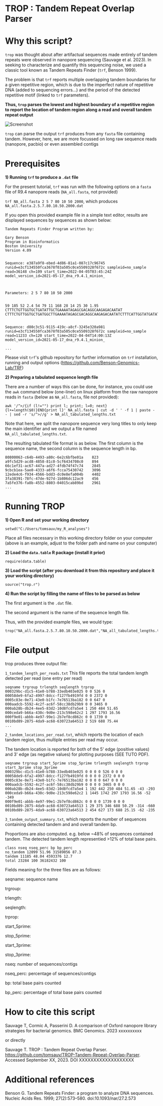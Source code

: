 
# TROP : Tandem Repeat Overlap Parser

# Why this script?

```trop``` was thought about after artifactual sequences made entirely of tandem repeats were observed in nanopore sequencing (Sauvage et al. 2023). In seeking to characterize and quantify this sequencing noise, we used a classic tool known as Tandem Repeats Finder (```trf```, Benson 1999).

The problem is that ```trf``` reports multiple overlapping tandem boundaries for a given repetitive region, which is due to the imperfect nature of repetitive DNA (added to sequencing errors...) and the period of the detected repetitive motif (linked to ```trf``` parameters).

**Thus, ```trop``` parses the lowest and highest boundary of a repetitive region to report the location of tandem region along a read and overall tandem repeat output**

![Screenshot](fig/trop_scheme.png)

```trop``` can parse the output ```trf``` produces from any ```fasta``` file containing tandem. However, here, we are more focussed on long raw sequence reads (nanopore, pacbio) or even assembled contigs

# Prerequisites
**1) Running ```trf``` to produce a ```.dat``` file**

For the present tutorial, ```trf``` was run with the following options on a ```fasta``` file of R9.4 nanopore reads (```NA_all.fasta```, not provided)

```trf NA_all.fasta 2 5 7 80 10 50 2000```, which produces ```NA_all.fasta.2.5.7.80.10.50.2000.dat```

If you open this provided example file in a simple text editor, results are displayed sequences by sequences as shown below:

```
Tandem Repeats Finder Program written by:

Gary Benson
Program in Bioinformatics
Boston University
Version 4.09


Sequence: e387a9f8-ebed-4d86-81a1-087c17c96745 runid=e3cf134550fca3678f03a505c0ce5509328f672c sampleid=no_sample read=36148 ch=109 start_time=2022-04-05T03:45:24Z model_version_id=2021-05-17_dna_r9.4.1_minion_



Parameters: 2 5 7 80 10 50 2000


59 185 52 2.4 54 79 11 168 28 14 25 30 1.95 CTTTCTGTTGGTGCTGATATTGCTGAAAATAGAGCGACAGGCAAGAGACAATAT CTTTCTGTTGGTGCTGATGGCTTGAAAATAGAGCGACAGGCAAGAGACAATATCTTTCATTGGTATGATATTGCTGAAGATAGAGCGACAGGCAAGACAATATCTTTCTGTTGGTGCAGATATTGCT


Sequence: d80c3c51-9115-419c-a8cf-3245e320a981 runid=e3cf134550fca3678f03a505c0ce5509328f672c sampleid=no_sample read=11233 ch=120 start_time=2022-04-04T14:00:13Z model_version_id=2021-05-17_dna_r9.4.1_minion_

...
```



Please visit ```trf```'s github repository for further information on ```trf``` installation, running and output options (https://github.com/Benson-Genomics-Lab/TRF)

**2) Preparing a tabulated sequence length file**

There are a number of ways this can be done, for instance, you could use the ```awk``` command below (one-liner) on linux platform from the raw nanopore reads in ```fasta``` (below as ```NA_all.fasta```, file not provided):

```
awk '/^>/{if (l!="") print l; print; l=0; next}{l+=length($0)}END{print l}' NA_all.fasta | cut -d ' ' -f 1 | paste - - | sed -r 's/^>//g' > NA_all_tabulated_lengths.txt
```

Note that here, we split the nanopore sequence very long titles to only keep the main identifier and we output a file named ```NA_all_tabulated_lengths.txt```. 

The resulting tabulated file format is as below. The first column is the sequence name, the second column is the sequence length in bp.

```
80800063-c64b-4493-a80c-6e2c6bfbe01a	823
a9fc5d29-acd8-4858-81c0-5cf6434708c0	894
66c1ef31-ac67-447a-ad27-4fdb74f47c74	2845
9cbcb1ea-5ae0-4333-a6f6-fcca75430742	3096
12ede4c6-f934-4566-bdd3-dc0e8efa004b	4402
3fa38391-78fc-47de-927d-1b806dc12ac9	456
7a5fe376-fa8b-4552-8803-04015cab89bd	2961
...
```

# Running TROP

**1) Open R and set your working directory**
```
setwd("C:/Users/tomsauv/my_R_analyses")
``` 
Place all files necessary in this working directory folder on your computer (above is an example, adjust to the folder path and name on your computer)

**2) Load the ```data.table```  R package (install it prior)**
```
require(data.table)
```

**3) Load the script (after you download it from this repository and place it your working directory)**
```
source("trop.r")
```

**4) Run the script by filling the name of files to be parsed as below**

The first argument is the ```.dat``` file.

The second argument is the name of the sequence length file.

Thus, with the provided example files, we would type:

```
trop("NA_all.fasta.2.5.7.80.10.50.2000.dat","NA_all_tabulated_lengths.txt")
```

# File output

trop produces three output file:

```1_tandem_length_per_reads.txt```
This file reports the total tandem length detected per read (one entry per read)
```
seqname trgroup trlength seqlength trprop
000329bc-d1c5-41e0-b788-33edb403e025 0 0 526 0
00058de9-6fa2-4997-8dcc-f127fb4919fd 0 0 2372 0
0005c83e-0e71-43e0-b1fc-7e76513ba182 0 0 647 0
000aadcb-5592-4c2f-ac6f-58cc38db29b9 0 0 3465 0
000ab28b-db24-4ee5-83d2-10d8fcd7a5e4 1 250 484 51.65
000ceda9-b66a-430c-9d0e-213c598e62c2 1 297 1793 16.56
000f9e01-abbb-4e97-99e1-2b7ef8cd862c 0 0 1739 0
0010bd89-2875-4da9-ac68-630723a64513 2 519 688 75.44
...
```

```2_tandem_locations_per_read.txt```, which reports the location of each tandem region, thus multiple entries per read may occur.

The tandem location is reported for both of the 5' edge (positive values) and 3' edge (as negative values) for plotting purposes (SEE TUTO PDF).   

```
seqname trgroup start_5prime stop_5prime trlength seqlength trprop start_3prime stop_3prime
000329bc-d1c5-41e0-b788-33edb403e025 0 0 0 0 526 0 0 0
00058de9-6fa2-4997-8dcc-f127fb4919fd 0 0 0 0 2372 0 0 0
0005c83e-0e71-43e0-b1fc-7e76513ba182 0 0 0 0 647 0 0 0
000aadcb-5592-4c2f-ac6f-58cc38db29b9 0 0 0 0 3465 0 0 0
000ab28b-db24-4ee5-83d2-10d8fcd7a5e4 1 192 442 250 484 51.65 -43 -293
000ceda9-b66a-430c-9d0e-213c598e62c2 1 1445 1742 297 1793 16.56 -52 -349
000f9e01-abbb-4e97-99e1-2b7ef8cd862c 0 0 0 0 1739 0 0 0
0010bd89-2875-4da9-ac68-630723a64513 1 29 375 346 688 50.29 -314 -660
0010bd89-2875-4da9-ac68-630723a64513 2 454 627 173 688 25.15 -62 -235
```

```3_tandem_output_summary.txt```, which reports the number of sequences containing detected tandem and and overall tandem bp.

Proportions are also computed. e.g. below ~48% of sequences contained tandem. The detected tandem length representied >12% of total base pairs. 
```
class nseq nseq_perc bp bp_perc
no_tandem 12099 51.96 31589056 87.3
tandem 11185 48.04 4593376 12.7
total 23284 100 36182432 100
```

Fields meaning for the three files are as follows:

seqname: sequence name

trgroup: 

trlength: 

seqlength: 

trprop:

start_5prime: 

stop_5prime:

start_3prime: 

stop_3prime:

nseq: number of sequences/contigs

nseq_perc: percentage of sequences/contigs

bp: total base pairs counted

bp_perc: percentage of total base pairs counted






# How to cite this script

Sauvage T, Cormic A, Passerini D. A comparison of Oxford nanopore library strategies for bacterial genomics. BMC Genomics. 2023 xxxxxxxxxx

or directly

Sauvage T. TROP : Tandem Repeat Overlap Parser. https://github.com/tomsauv/TROP-Tandem-Repeat-Overlap-Parser. Accessed September XX, 2023. DOI XXXXXXXXXXXXXXXXXXX

# Additional references

Benson G. Tandem Repeats Finder: a program to analyze DNA sequences. Nucleic Acids Res. 1999; 27(2):573–580. doi:10.1093/nar/27.2.573

